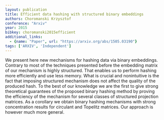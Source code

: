 ```yaml
---
layout: publication
title: Efficient data hashing with structured binary embeddings
authors: Choromanski Krzysztof
conference: "Arxiv"
year: 2015
bibkey: choromanski2015efficient
additional_links:
  - {name: "Paper", url: "https://arxiv.org/abs/1505.03190"}
tags: ['ARXIV', 'Independent']
---
```

We present here new mechanisms for hashing data via binary embeddings. Contrary to most of the techniques presented before the embedding matrix of our mechanism is highly structured. That enables us to perform hashing more efficiently and use less memory. What is crucial and nonintuitive is the fact that imposing structured mechanism does not affect the quality of the produced hash. To the best of our knowledge we are the first to give strong theoretical guarantees of the proposed binary hashing method by proving the efficiency of the mechanism for several classes of structured projection matrices. As a corollary we obtain binary hashing mechanisms with strong concentration results for circulant and Topelitz matrices. Our approach is however much more general.
